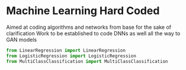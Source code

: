 # Machine Learning Hard Coded

Aimed at coding algorithms and networks from base for the sake of clarification
Work to be established to code DNNs as well all the way to GAN models

```python
from LinearRegression import LinearRegression
from LogisticRegression import LogisticRegression
from MultiClassClassification import MultiClassClassification
```